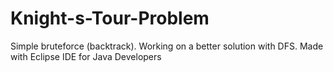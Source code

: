 # Knight-s-Tour-Problem

Simple bruteforce (backtrack). Working on a better solution with DFS.
Made with Eclipse IDE for Java Developers
